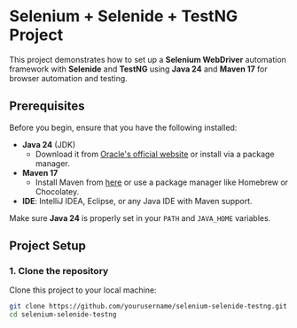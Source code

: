 # Selenium + Selenide + TestNG Project

This project demonstrates how to set up a **Selenium WebDriver** automation framework with **Selenide** and **TestNG** using **Java 24** and **Maven 17** for browser automation and testing.

## Prerequisites

Before you begin, ensure that you have the following installed:

- **Java 24** (JDK)
    - Download it from [Oracle's official website](https://www.oracle.com/java/technologies/javase/jdk24-archive-downloads.html) or install via a package manager.
- **Maven 17**
    - Install Maven from [here](https://maven.apache.org/download.cgi) or use a package manager like Homebrew or Chocolatey.
- **IDE**: IntelliJ IDEA, Eclipse, or any Java IDE with Maven support.

Make sure **Java 24** is properly set in your `PATH` and `JAVA_HOME` variables.

## Project Setup

### 1. Clone the repository

Clone this project to your local machine:

```bash
git clone https://github.com/yourusername/selenium-selenide-testng.git
cd selenium-selenide-testng
